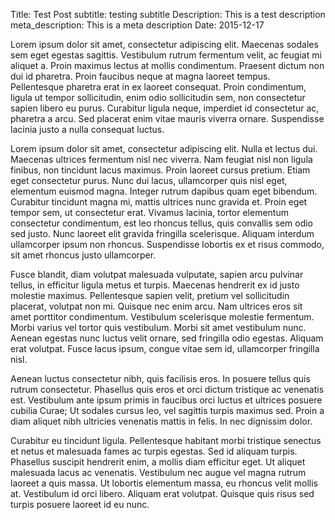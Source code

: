 Title: Test Post
subtitle: testing subtitle
Description: This is a test description
meta_description: This is a meta description
Date: 2015-12-17


Lorem ipsum dolor sit amet, consectetur adipiscing elit. Maecenas sodales sem eget egestas sagittis. Vestibulum rutrum fermentum velit, ac feugiat mi aliquet a. Proin maximus lectus at mollis condimentum. Praesent dictum non dui id pharetra. Proin faucibus neque at magna laoreet tempus. Pellentesque pharetra erat in ex laoreet consequat. Proin condimentum, ligula ut tempor sollicitudin, enim odio sollicitudin sem, non consectetur sapien libero eu purus. Curabitur ligula neque, imperdiet id consectetur ac, pharetra a arcu. Sed placerat enim vitae mauris viverra ornare. Suspendisse lacinia justo a nulla consequat luctus.

Lorem ipsum dolor sit amet, consectetur adipiscing elit. Nulla et lectus dui. Maecenas ultrices fermentum nisl nec viverra. Nam feugiat nisl non ligula finibus, non tincidunt lacus maximus. Proin laoreet cursus pretium. Etiam eget consectetur purus. Nunc dui lacus, ullamcorper quis nisl eget, elementum euismod magna. Integer rutrum dapibus quam eget bibendum. Curabitur tincidunt magna mi, mattis ultrices nunc gravida et. Proin eget tempor sem, ut consectetur erat. Vivamus lacinia, tortor elementum consectetur condimentum, est leo rhoncus tellus, quis convallis sem odio sed justo. Nunc laoreet elit gravida fringilla scelerisque. Aliquam interdum ullamcorper ipsum non rhoncus. Suspendisse lobortis ex et risus commodo, sit amet rhoncus justo ullamcorper.

Fusce blandit, diam volutpat malesuada vulputate, sapien arcu pulvinar tellus, in efficitur ligula metus et turpis. Maecenas hendrerit ex id justo molestie maximus. Pellentesque sapien velit, pretium vel sollicitudin placerat, volutpat non mi. Quisque nec enim arcu. Nam ultrices eros sit amet porttitor condimentum. Vestibulum scelerisque molestie fermentum. Morbi varius vel tortor quis vestibulum. Morbi sit amet vestibulum nunc. Aenean egestas nunc luctus velit ornare, sed fringilla odio egestas. Aliquam erat volutpat. Fusce lacus ipsum, congue vitae sem id, ullamcorper fringilla nisl.

Aenean luctus consectetur nibh, quis facilisis eros. In posuere tellus quis rutrum consectetur. Phasellus quis eros et orci dictum tristique ac venenatis est. Vestibulum ante ipsum primis in faucibus orci luctus et ultrices posuere cubilia Curae; Ut sodales cursus leo, vel sagittis turpis maximus sed. Proin a diam aliquet nibh ultricies venenatis mattis in felis. In nec dignissim dolor.

Curabitur eu tincidunt ligula. Pellentesque habitant morbi tristique senectus et netus et malesuada fames ac turpis egestas. Sed id aliquam turpis. Phasellus suscipit hendrerit enim, a mollis diam efficitur eget. Ut aliquet malesuada lacus ac venenatis. Vestibulum nec augue vel magna rutrum laoreet a quis massa. Ut lobortis elementum massa, eu rhoncus velit mollis at. Vestibulum id orci libero. Aliquam erat volutpat. Quisque quis risus sed turpis posuere laoreet id eu nunc.
